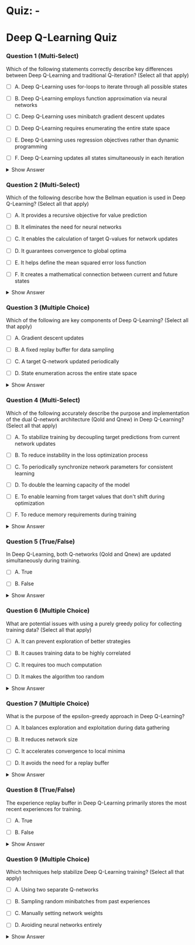 # Quiz: -

# Deep Q-Learning Quiz





### Question 1 (Multi-Select)


Which of the following statements correctly describe key differences between Deep Q-Learning and traditional Q-iteration? (Select all that apply)

- [ ] A. Deep Q-Learning uses for-loops to iterate through all possible states

- [ ] B. Deep Q-Learning employs function approximation via neural networks

- [ ] C. Deep Q-Learning uses minibatch gradient descent updates

- [ ] D. Deep Q-Learning requires enumerating the entire state space

- [ ] E. Deep Q-Learning uses regression objectives rather than dynamic programming

- [ ] F. Deep Q-Learning updates all states simultaneously in each iteration

<details>
<summary>Show Answer</summary>

**Correct Answers:** 
**Explanation:**  
Deep Q-Learning avoids full for-loops and instead uses function approximation and minibatches with regression objectives.  
> "Instead of having a for loop over all states to update the Q-network, as was done in Q-iteration, we introduced a regression objective..."
> "In practice, we will compute the loss for a minibatch of size B, instead of the entire data set."
</details>



### Question 2 (Multi-Select)


Which of the following describe how the Bellman equation is used in Deep Q-Learning? (Select all that apply)

- [ ] A. It provides a recursive objective for value prediction

- [ ] B. It eliminates the need for neural networks

- [ ] C. It enables the calculation of target Q-values for network updates

- [ ] D. It guarantees convergence to global optima

- [ ] E. It helps define the mean squared error loss function

- [ ] F. It creates a mathematical connection between current and future states

<details>
<summary>Show Answer</summary>

**Correct Answers:** 
**Explanation:**  
The Bellman equation is used to generate Q-value targets recursively and forms the basis of the MSE loss function by connecting current state values to future state values.  
> "The update for our Q-network will again be inspired, by the recursive bellman optimality equation."
> "During training, we can use a single Q-network to predict the Q-values for the current state and action shown on the left, and the next state and next actions shown in blue on the right."
> "Intuitively, this will attempt to make the predicted Q-values in red, match the target Q-values on the right."
</details>



### Question 3 (Multiple Choice)

Which of the following are key components of Deep Q-Learning? (Select all that apply)

- [ ] A. Gradient descent updates

- [ ] B. A fixed replay buffer for data sampling

- [ ] C. A target Q-network updated periodically

- [ ] D. State enumeration across the entire state space

<details>
<summary>Show Answer</summary>

**Correct Answers:** 
**Explanation:**  
Training involves minibatch gradient descent, a replay buffer, and two networks (Qnew and Qold).  
> "We introduced a regression objective..."  
> "Two copies of the Q-network are maintained... Qold and Qnew..."  
> "Deep Q-learning employs an experience replay buffer..."
</details>



### Question 4 (Multi-Select)


Which of the following accurately describe the purpose and implementation of the dual Q-network architecture (Qold and Qnew) in Deep Q-Learning? (Select all that apply)

- [ ] A. To stabilize training by decoupling target predictions from current network updates

- [ ] B. To reduce instability in the loss optimization process

- [ ] C. To periodically synchronize network parameters for consistent learning

- [ ] D. To double the learning capacity of the model

- [ ] E. To enable learning from target values that don't shift during optimization

- [ ] F. To reduce memory requirements during training

<details>
<summary>Show Answer</summary>

**Correct Answers:** 
**Explanation:**  
Using a separate Qold network helps reduce instability by keeping target values fixed during updates and periodically synchronizing the networks.  
> "Using a single Q-network, makes the loss minimization unstable... Instead, two copies... are maintained..."
> "Qnew parameters are updated while preventing any update to the Qold parameters."
> "Then, at regular intervals, the Qold network receives a fresh copy of the parameters from the Qnew network."
</details>



### Question 5 (True/False)

In Deep Q-Learning, both Q-networks (Qold and Qnew) are updated simultaneously during training.

- [ ] A. True

- [ ] B. False

<details>
<summary>Show Answer</summary>

**Correct Answers:** 
**Explanation:**  
Two Q-networks are maintained: one for predictions (Qnew) and one as a fixed target (Qold).  
> "Qnew parameters are updated while preventing any update to the Qold parameters."
</details>



### Question 6 (Multiple Choice)

What are potential issues with using a purely greedy policy for collecting training data? (Select all that apply)

- [ ] A. It can prevent exploration of better strategies

- [ ] B. It causes training data to be highly correlated

- [ ] C. It requires too much computation

- [ ] D. It makes the algorithm too random

<details>
<summary>Show Answer</summary>

**Correct Answers:** 
**Explanation:**  
Using a greedy data collection policy limits exploration and causes data bias.  
> "...it will not have incentive to explore other less rewarding states..."  
> "The data... will be highly correlated with similar states, actions and rewards."
</details>



### Question 7 (Multiple Choice)

What is the purpose of the epsilon-greedy approach in Deep Q-Learning?

- [ ] A. It balances exploration and exploitation during data gathering

- [ ] B. It reduces network size

- [ ] C. It accelerates convergence to local minima

- [ ] D. It avoids the need for a replay buffer

<details>
<summary>Show Answer</summary>

**Correct Answers:** 
**Explanation:**  
Epsilon-greedy selects random actions occasionally to encourage exploration.  
> "...a random action is chosen with a typically small epsilon probability, and the greedy action is selected otherwise."
</details>



### Question 8 (True/False)

The experience replay buffer in Deep Q-Learning primarily stores the most recent experiences for training.

- [ ] A. True

- [ ] B. False

<details>
<summary>Show Answer</summary>

**Correct Answers:** 
**Explanation:**  
Replay buffers store a range of past experiences, not just recent ones, to reduce correlation.  
> "The buffer is a finite size and older samples are discarded in favor of newer ones... to lower the correlation..."
</details>



### Question 9 (Multiple Choice)

Which techniques help stabilize Deep Q-Learning training? (Select all that apply)

- [ ] A. Using two separate Q-networks

- [ ] B. Sampling random minibatches from past experiences

- [ ] C. Manually setting network weights

- [ ] D. Avoiding neural networks entirely

<details>
<summary>Show Answer</summary>

**Correct Answers:** 
**Explanation:**
Using two networks decouples target computation from current predictions, while random minibatch sampling from the replay buffer reduces correlations in the training data.
</details>